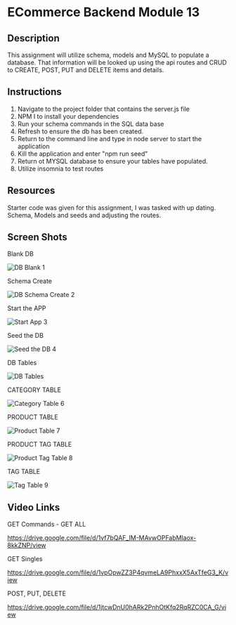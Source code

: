 
# ECommerce Backend Module 13 


## Description

This assignment will utilize schema, models and MySQL to populate a database. That information will be looked up using the api routes and CRUD to CREATE, POST, PUT and DELETE items and details.


## Instructions

1. Navigate to the project folder that contains the server.js file
2. NPM I to install your dependencies
3. Run your schema commands in the SQL data base
4. Refresh to ensure the db has been created.
5. Return to the command line and type in node server to start the application
6. Kill the application and enter "npm run seed"
7. Return ot MYSQL database to ensure your tables have populated.
8. Utilize insomnia to test routes

## Resources 

Starter code was given for this assignment, I was tasked with up dating. Schema, Models and seeds and adjusting the routes.

## Screen Shots

Blank DB

![DB Blank 1](https://user-images.githubusercontent.com/116509586/230180813-33bd496a-cef9-4506-aca6-dbdd8e9bc8b2.jpg)

Schema Create

![DB Schema Create 2](https://user-images.githubusercontent.com/116509586/230180851-97c52f80-183f-4c01-85cd-a3383ebc3c66.jpg)

Start the APP

![Start App 3](https://user-images.githubusercontent.com/116509586/230180879-a9c0256f-2593-41f2-8439-b63510a58851.jpg)

Seed the DB

![Seed the DB 4](https://user-images.githubusercontent.com/116509586/230180898-bc10966c-f2e3-4bbd-8e2b-156259654ef0.jpg)

DB Tables

![DB Tables](https://user-images.githubusercontent.com/116509586/230180925-7fe68752-7c6a-415e-acd1-78be83900479.jpg)

CATEGORY TABLE

![Category Table 6](https://user-images.githubusercontent.com/116509586/230180942-74d9d70a-2ed4-4f70-add1-7d35dcec8037.jpg)

PRODUCT TABLE

![Product Table 7](https://user-images.githubusercontent.com/116509586/230181002-f3d027ed-5d44-490a-9e99-f21b5ae07c72.jpg)

PRODUCT TAG TABLE

![Product Tag Table 8](https://user-images.githubusercontent.com/116509586/230181077-809835a8-ac6f-4954-b357-bb17d211359f.jpg)

TAG TABLE

![Tag Table 9](https://user-images.githubusercontent.com/116509586/230181102-49a8846c-fba6-4cf1-99f5-64bda724317e.jpg)




## Video Links

GET Commands - GET ALL

https://drive.google.com/file/d/1vf7bQAF_IM-MAvwOPFabMlaox-8kkZNP/view

GET Singles

https://drive.google.com/file/d/1vpOpwZZ3P4qvmeLA9PhxxX5AxTfeG3_K/view

POST, PUT, DELETE

https://drive.google.com/file/d/1jtcwDnU0hARk2PnhOtKfq2RqRZC0CA_G/view
